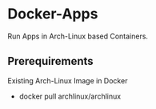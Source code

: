 # Docker-Apps
Run Apps in Arch-Linux based Containers.

## Prerequirements

Existing Arch-Linux Image in Docker

* docker pull archlinux/archlinux


